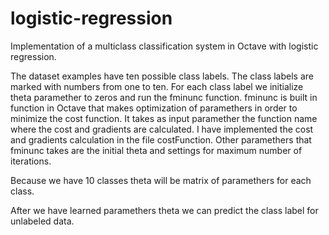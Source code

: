 # logistic-regression

Implementation of a multiclass classification system in Octave with logistic regression.

The dataset examples have ten possible class labels. The class labels are marked with numbers from one to ten. For each class label we initialize theta paramether to zeros and run the fminunc function. fminunc is built in function in Octave that makes optimization of paramethers in order to minimize the cost function. It takes as input paramether the function name where the cost and gradients are calculated. I have implemented the cost and gradients calculation in the file costFunction. Other paramethers that fminunc takes are the initial theta and settings for maximum number of iterations.

Because we have 10 classes theta will be matrix of paramethers for each class.

After we have learned paramethers theta we can predict the class label for unlabeled data.
